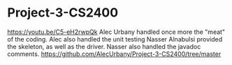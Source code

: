 # Project-3-CS2400
https://youtu.be/C5-eH2rwpQk
Alec Urbany handled once more the "meat" of the coding. Alec also handled the unit testing
Nasser Alnabulsi provided the skeleton, as well as the driver. Nasser also handled the javadoc comments.
https://github.com/AlecUrbany/Project-3-CS2400/tree/master
